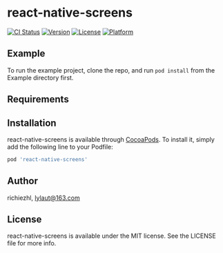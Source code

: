 # react-native-screens

[![CI Status](https://img.shields.io/travis/richiezhl/react-native-screens.svg?style=flat)](https://travis-ci.org/richiezhl/react-native-screens)
[![Version](https://img.shields.io/cocoapods/v/react-native-screens.svg?style=flat)](https://cocoapods.org/pods/react-native-screens)
[![License](https://img.shields.io/cocoapods/l/react-native-screens.svg?style=flat)](https://cocoapods.org/pods/react-native-screens)
[![Platform](https://img.shields.io/cocoapods/p/react-native-screens.svg?style=flat)](https://cocoapods.org/pods/react-native-screens)

## Example

To run the example project, clone the repo, and run `pod install` from the Example directory first.

## Requirements

## Installation

react-native-screens is available through [CocoaPods](https://cocoapods.org). To install
it, simply add the following line to your Podfile:

```ruby
pod 'react-native-screens'
```

## Author

richiezhl, lylaut@163.com

## License

react-native-screens is available under the MIT license. See the LICENSE file for more info.
